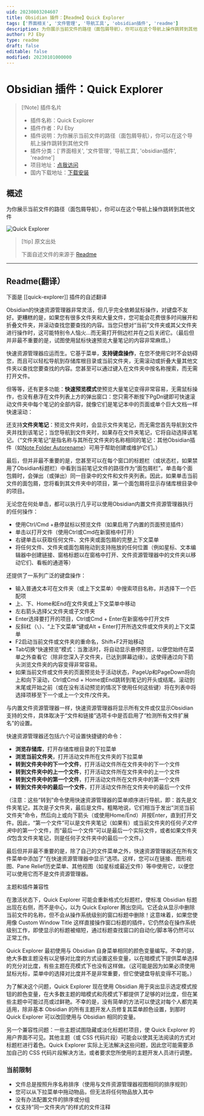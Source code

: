```yaml
---
uid: 20230803204607
title: Obsidian 插件：【Readme】Quick Explorer
tags: ['界面相关', '文件管理', '导航工具', 'obsidian插件', 'readme']
description: 为你展示当前文件的路径（面包屑导航），你可以在这个导航上操作跳转到其他文件
author: PJ Eby
type: readme
draft: false
editable: false
modified: 20230101000000
---
```


# Obsidian 插件：Quick Explorer

> [!Note] 插件名片
> - 插件名称：Quick Explorer
> - 插件作者：PJ Eby
> - 插件说明：为你展示当前文件的路径（面包屑导航），你可以在这个导航上操作跳转到其他文件
> - 插件分类：['界面相关', '文件管理', '导航工具', 'obsidian插件', 'readme']
> - 项目地址：[点我访问](https://github.com/pjeby/quick-explorer)
> - 国内下载地址：[下载安装](https://pkmer.cn/products/plugin/pluginMarket/?quick-explorer)

## 概述

为你展示当前文件的路径（面包屑导航），你可以在这个导航上操作跳转到其他文件

![Quick Explorer](https://cdn.pkmer.cn/covers/quick-explorer.PNG!pkmer)

> [!tip] 原文出处
> 
>下面自述文件的来源于 [Readme](https://ghproxy.net/https://raw.githubusercontent.com/pjeby/quick-explorer/master/README.md)
> 

---

## Readme(翻译）

下面是 [[quick-explorer]] 插件的自述翻译


Obsidian的快速资源管理器非常灵活，但几乎完全依赖鼠标操作，对键盘不友好。更糟糕的是，如果您有很多文件夹和大量文件，您可能会花费很多时间展开和折叠文件夹，并滚动查找您要查找的内容。当您只想对“当前”文件夹或其父文件夹进行操作时，这可能特别令人恼火...而无需打开侧边栏并在之后关闭它。（最后但并非最不重要的是，试图使用鼠标快速预览大量笔记的内容非常麻烦。）

快速资源管理器应运而生。它基于菜单，**支持键盘操作**，在您不使用它时不会妨碍您，而且可以轻松导航到存储库根目录或当前文件夹，无需滚动或折叠大量其他文件夹以查找您要查找的内容。您甚至可以通过键入在文件夹中按名称搜索，而无需打开文件。

但等等，还有更多功能：**快速预览模式**使预览大量笔记变得非常容易，无需鼠标操作，也没有悬浮在文件列表上方的弹出窗口：您只需不断按下PgDn键即可快速滚动文件夹中每个笔记的全部内容，就像它们是笔记本中的页面或单个巨大文档一样快速滚动：

还支持**文件夹笔记**：预览文件夹时，会显示文件夹笔记，而无需您首先导航到文件夹并找到该笔记；当您导航到文件夹时，如果存在文件夹笔记，它将自动选择该笔记。（“文件夹笔记”是指名称与其所在文件夹的名称相同的笔记：其他Obsidian插件（如[Note Folder Autorename](https://github.com/pjeby/note-folder-autorename)）可用于帮助创建或维护它们。）

最后，但并非最不重要的是，您甚至可以在每个窗口的标题栏（或状态栏，如果禁用了Obsidian标题栏）中看到当前笔记文件的路径作为“面包屑栏”。单击每个面包屑时，会弹出（或弹出）同一目录中的文件和文件夹列表。因此，如果单击当前文件的面包屑，您将看到其文件夹中的项目，第一个面包屑将显示存储库根目录中的项目。

无论您在何处单击，都可以执行几乎可以使用Obsidian内置文件资源管理器执行的任何操作：

* 使用Ctrl/Cmd +悬停鼠标以预览文件（如果启用了内置的页面预览插件）
* 单击以打开文件（使用Ctrl或Cmd在新窗格中打开）
* 右键单击以获取任何文件、文件夹或面包屑的完整上下文菜单
* 将任何文件、文件夹或面包屑拖动到支持拖放的任何位置（例如星标、文本编辑器中创建链接、窗格标题以在窗格中打开、文件资源管理器中的文件夹以移动它们、看板的通道等）

还提供了一系列广泛的键盘操作：

* 输入普通文本可在文件夹（或上下文菜单）中搜索项目名称，并选择下一个匹配项
* 上、下、Home和End在文件夹或上下文菜单中移动
* 左右箭头选择父文件夹或子文件夹
* Enter选择要打开的项目，Ctrl或Cmd + Enter在新窗格中打开文件
* 反斜杠（`\`）、“上下文菜单”键或Alt + Enter打开所选文件或文件夹的上下文菜单
* F2启动当前文件或文件夹的重命名，Shift+F2开始移动
* Tab切换“快速预览”模式：当激活时，将自动显示悬停预览，以便您始终在菜单之外查看它（除非您深入子文件夹，已达到屏幕边缘）。这使得通过向下箭头浏览文件夹的内容变得非常容易。
* 如果当前文件或文件夹的页面预览处于活动状态，PageUp和PageDown将向上和向下滚动，Ctrl或Cmd + Home或End跳转到笔记的开头或结尾。滚动到末尾或开始之前（或在没有活动预览的情况下使用任何这些键）将在列表中将选择项移至下一个或上一个文件/文件夹。

与内置文件资源管理器一样，快速资源管理器将显示所有文件或仅显示Obsidian支持的文件，具体取决于“文件和链接”选项卡中是否启用了“检测所有文件扩展名”的设置。

快速资源管理器还包括六个可设置快捷键的命令：

* **浏览存储库**，打开存储库根目录的下拉菜单
* **浏览当前文件夹**，打开活动文件所在文件夹的下拉菜单
* **转到文件夹中的下一个文件**，打开活动文件所在文件夹中的下一个文件
* **转到文件夹中的上一个文件**，打开活动文件所在文件夹中的上一个文件
* **转到文件夹中的第一个文件**，打开活动文件所在文件夹中的第一个文件
* **转到文件夹中的最后一个文件**，打开活动文件所在文件夹中的最后一个文件

（注意：这些“转到”命令使用快速资源管理器的菜单顺序进行导航，即：首先是文件夹笔记，其次是子文件夹，最后是文件。粗略地说，它们相当于发出“浏览当前文件夹”命令，然后向上或向下箭头（或使用Home/End）并按Enter，直到打开文件。因此，“第一个文件”可以是文件夹笔记（如果有）或当前文件夹的任何*子文件夹*中的第一个文件，而“最后一个文件”可以是最后一个实际文件，或者如果文件夹*仅*包含文件夹笔记，则是任何子文件夹中的最后一个文件。）

最后但并非最不重要的是，除了自己的文件菜单之外，快速资源管理器还在所有文件菜单中添加了“在快速资源管理器中显示”选项。这样，您可以在链接、图形视图、Pane Relief历史菜单、其他视图（如星标或最近文件）等中使用它，以便您可以使用它而不是文件资源管理器。

主题和插件兼容性

在激活状态下，Quick Explorer 可能会重新格式化标题栏，使标准 Obsidian 标题出现在右侧，而不是中心，以为 Quick Explorer 腾出空间。它还会从显示中删除当前文件的名称，但不会从操作系统级别的窗口标题中删除！这意味着，如果您使用像 Custom Window Title 这样直接操作窗口标题的插件，它仍然会在操作系统级别工作，即使显示的标题被缩短，通过标题查找窗口的自动化/脚本等仍然可以正常工作。

Quick Explorer 最初使用与 Obsidian 自身菜单相同的颜色变量编写。不幸的是，绝大多数主题没有以足够对比度的方式设置这些变量，以在暗模式下提供菜单选择的充分对比度，有些主题在亮模式下也没有这样做。（这可能是因为如果必须使用鼠标光标，菜单中的选择对比度并不是非常重要，但它使键盘导航变得不可能。）

为了解决这个问题，Quick Explorer 现在使用 Obsidian 用于突出显示选定模式按钮的颜色变量，在大多数主题的暗模式和亮模式下都提供了足够的对比度，但在某些主题中可能过亮或过鲜艳。不幸的是，没有简单的方法可以使这对每个人都完美适用，除非基本 Obsidian 的所有主题开发人员修复其菜单颜色设置，到那时 Quick Explorer 可以改回使用与 Obsidian 相同的变量。

另一个兼容性问题：一些主题试图隐藏或淡化标题栏项目，使 Quick Explorer 的用户界面不可见。其他主题（或 CSS 代码片段）可能会以使其无法阅读的方式对标题栏进行着色。Quick Explorer 实际上无法解决这些问题，因此您可能需要添加自己的 CSS 代码片段解决方法，或者要求您所使用的主题开发人员进行调整。

### 当前限制

* 文件总是按照升序名称排序（使用与文件资源管理器视图相同的排序规则）
* 您可以从下拉菜单中拖动物品，但无法将任何物品放入其中
* 没有办法配置文件的排序或分组
* 仅支持“同一文件夹内”的样式的文件注释



